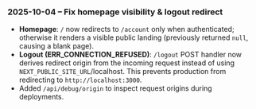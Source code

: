 ### 2025-10-04 – Fix homepage visibility & logout redirect

- **Homepage**: `/` now redirects to `/account` only when authenticated; otherwise it renders a visible public landing
  (previously returned `null`, causing a blank page).
- **Logout (ERR_CONNECTION_REFUSED)**: `/logout` POST handler now derives redirect origin from the incoming request
  instead of using `NEXT_PUBLIC_SITE_URL`/localhost. This prevents production from redirecting to `http://localhost:3000`.
- Added `/api/debug/origin` to inspect request origins during deployments.
